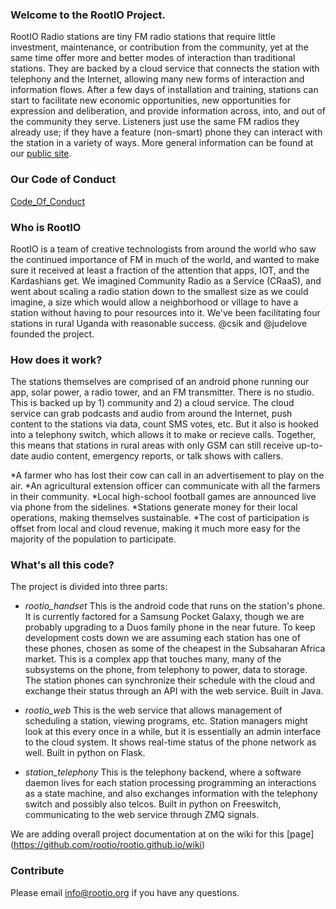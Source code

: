 ### Welcome to the RootIO Project.
RootIO Radio stations are tiny FM radio stations that require little investment, maintenance, or contribution from the community, yet at the same time offer more and better modes of interaction than traditional stations. They are backed by a cloud service that connects the station with telephony and the Internet, allowing many new forms of interaction and information flows. After a few days of installation and training, stations can start to facilitate new economic opportunities, new opportunities for expression and deliberation, and provide information across, into, and out of the community they serve. Listeners just use the same FM radios they already use; if they have a feature (non-smart) phone they can interact with the station in a variety of ways. More general information can be found at our [public site](http://rootio.org).

### Our Code of Conduct
[Code_Of_Conduct](https://github.com/rootio/rootio.github.io/blob/master/CODE_OF_CONDUCT.md)

### Who is RootIO
RootIO is a team of creative technologists from around the world who saw the continued importance of FM in much of the world, and wanted to make sure it received at least a fraction of the attention that apps, IOT, and the Kardashians get. We imagined Community Radio as a Service (CRaaS), and went about scaling a radio station down to the smallest size as we could imagine, a size which would allow a neighborhood or village to have a station without having to pour resources into it. We've been facilitating four stations in rural Uganda with reasonable success. @csik and @judelove founded the project.

### How does it work?
The stations themselves are comprised of an android phone running our app, solar power, a radio tower, and an FM transmitter. There is no studio. This is backed up by 1) community and 2) a cloud service. The cloud service can grab podcasts and audio from around the Internet, push content to the stations via data, count SMS votes, etc. But it also is hooked into a telephony switch, which allows it to make or recieve calls. Together, this means that stations in rural areas with only GSM can still receive up-to-date audio content, emergency reports, or talk shows with callers.

*A farmer who has lost their cow can call in an advertisement to play on the air.
*An agricultural extension officer can communicate with all the farmers in their community.
*Local high-school football games are announced live via phone from the sidelines.
*Stations generate money for their local operations, making themselves sustainable.
*The cost of participation is offset from local and cloud revenue, making it much more easy for the majority of the population to participate.

### What's all this code?
The project is divided into three parts:
+ _rootio_handset_ 
This is the android code that runs on the station's phone. It is currently factored for a Samsung Pocket Galaxy, though we are probably upgrading to a Duos family phone in the near future. To keep development costs down we are assuming each station has one of these phones, chosen as some of the cheapest in the Subsaharan Africa market. This is a complex app that touches many, many of the subsystems on the phone, from telephony to power, data to storage. The station phones can synchronize their schedule with the cloud and exchange their status through an API with the web service. Built in Java.
 
+ _rootio_web_
This is the web service that allows management of scheduling a station, viewing programs, etc. Station managers might look at this every once in a while, but it is essentially an admin interface to the cloud system. It shows real-time status of the phone network as well. Built in python on Flask.

+ _station_telephony_
This is the telephony backend, where a software daemon lives for each station processing programming an interactions as a state machine, and also exchanges information with the telephony switch and possibly also telcos. Built in python on Freeswitch, communicating to the web service through ZMQ signals.

We are adding overall project documentation at on the wiki for this [page] (https://github.com/rootio/rootio.github.io/wiki)

### Contribute
Please email info@rootio.org if you have any questions.

